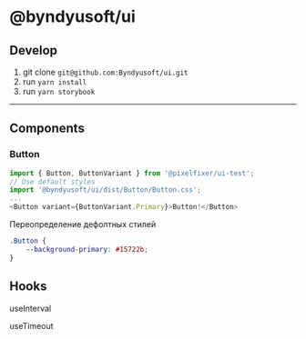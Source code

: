 # @byndyusoft/ui

## Develop

1. git clone `git@github.com:Byndyusoft/ui.git`
2. run `yarn install`
3. run `yarn storybook`

---

## Components

### Button

```JavaScript
import { Button, ButtonVariant } from '@pixelfixer/ui-test';
// Use default styles
import '@byndyusoft/ui/dist/Button/Button.css';
...
<Button variant={ButtonVariant.Primary}>Button!</Button>
```

Переопределение дефолтных стилей

```css
.Button {
    --background-primary: #15722b;
}
```

## Hooks

useInterval

useTimeout

